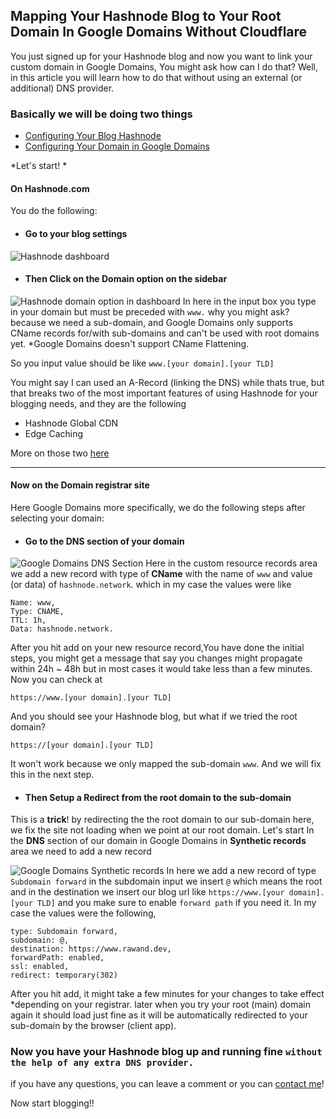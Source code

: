 ## Mapping Your Hashnode Blog to Your Root Domain In Google Domains Without Cloudflare

You just signed up for your Hashnode blog and now you want to link your custom domain in Google Domains, You might ask how can I do that? Well, in this article you will learn how to do that without using an external (or additional) DNS provider.

### Basically we will be doing two things

- [Configuring Your Blog Hashnode](#on-hashnodecom) 
- [Configuring Your Domain in Google Domains](#now-on-the-domain-registrar-site)


*Let's start!
*

#### On Hashnode.com

You do the following:

- #### Go to your blog **settings**
![Hashnode dashboard](https://cdn.hashnode.com/res/hashnode/image/upload/v1611341267101/yBZtFdi_u.png)

- #### Then Click on the **Domain** option on the sidebar
![Hashnode domain option in dashboard](https://cdn.hashnode.com/res/hashnode/image/upload/v1611341657790/FTNb0fnZu.png)
In here in the input box you type in your domain but must be preceded with `www.` why you might ask? because we need a sub-domain, and Google Domains only supports CName records for/with sub-domains and can't be used with root domains yet. *Google Domains doesn't support CName Flattening.

So you input value should be like `www.[your domain].[your TLD]`

You might say I can used an A-Record (linking the DNS) while thats true, but that breaks two of the most important features of using Hashnode for your blogging needs, and they are the following

  - Hashnode Global CDN
  - Edge Caching

More on those two [here](https://sandeep.dev/how-i-built-a-cdn-for-our-multi-tenant-app-within-a-day)

----

#### Now on the Domain registrar site

Here Google Domains more specifically, we do the following steps after selecting your domain:

- #### Go to the **DNS** section of your domain

![Google Domains DNS Section](https://cdn.hashnode.com/res/hashnode/image/upload/v1611343540277/d1CwvLCTI.png)
Here in the custom resource records area we add a new record with type of **CName** with the name of `www` and value (or data) of `hashnode.network`. which in my case the values were like
```
Name: www,
Type: CNAME,
TTL: 1h,
Data: hashnode.network.
```

After you hit add on your new resource record,You have done the initial steps, you might get a message that say you changes might propagate within 24h ~ 48h but in most cases it would take less than a few minutes.
Now you can check at 

`https://www.[your domain].[your TLD]`

And you should see your Hashnode blog, but what if we tried the root domain?

`https://[your domain].[your TLD]`

It won't work because we only mapped the sub-domain `www`. And we will fix this in the next step.

- #### Then Setup a **Redirect** from the root domain to the sub-domain

This is a **trick**! by redirecting the the root domain to our sub-domain here, we fix the site not loading when we point at our root domain. Let's start In the **DNS** section of our domain in Google Domains in **Synthetic records** area we need to add a new record

![Google Domains Synthetic records](https://cdn.hashnode.com/res/hashnode/image/upload/v1611345286025/d-Q02iLcr.png)
In here we add a new record of type `Subdomain forward` in the subdomain input we insert `@` which means the root and in the destination we insert our blog url like `https://www.[your domain].[your TLD]` and you make sure to enable `forward path` if you need it. In my case the values were the following,

```
type: Subdomain forward,
subdomain: @,
destination: https://www.rawand.dev,
forwardPath: enabled,
ssl: enabled,
redirect: temporary(302)
```

After you hit add, it might take a few minutes for your changes to take effect *depending on your registrar. later when you try your root (main) domain again it should load just fine as it will be automatically redirected to your sub-domain by the browser (client app).


### Now you have your Hashnode blog up and running fine `without the help of any extra DNS provider.`

if you have any questions, you can leave a comment or you can [contact me](https://blog.rawand.dev/contact)!

Now start blogging!!